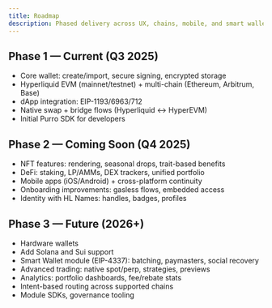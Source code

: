 ```yaml
---
title: Roadmap
description: Phased delivery across UX, chains, mobile, and smart wallet features.
---
```


## Phase 1 — Current (Q3 2025)
- Core wallet: create/import, secure signing, encrypted storage
- Hyperliquid EVM (mainnet/testnet) + multi-chain (Ethereum, Arbitrum, Base)
- dApp integration: EIP-1193/6963/712
- Native swap + bridge flows (Hyperliquid ↔ HyperEVM)
- Initial Purro SDK for developers

## Phase 2 — Coming Soon (Q4 2025)
- NFT features: rendering, seasonal drops, trait-based benefits
- DeFi: staking, LP/AMMs, DEX trackers, unified portfolio
- Mobile apps (iOS/Android) + cross-platform continuity
- Onboarding improvements: gasless flows, embedded access
- Identity with HL Names: handles, badges, profiles

## Phase 3 — Future (2026+)
- Hardware wallets
- Add Solana and Sui support
- Smart Wallet module (EIP-4337): batching, paymasters, social recovery
- Advanced trading: native spot/perp, strategies, previews
- Analytics: portfolio dashboards, fee/rebate stats
- Intent-based routing across supported chains
- Module SDKs, governance tooling 